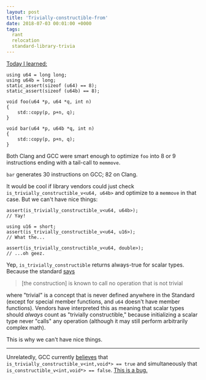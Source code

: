 ```yaml
---
layout: post
title: 'Trivially-constructible-from'
date: 2018-07-03 00:01:00 +0000
tags:
  rant
  relocation
  standard-library-trivia
---
```


[Today I learned:](https://godbolt.org/g/ZWGL9e)

    using u64 = long long;
    using u64b = long;
    static_assert(sizeof (u64) == 8);
    static_assert(sizeof (u64b) == 8);

    void foo(u64 *p, u64 *q, int n)
    {
        std::copy(p, p+n, q);
    }

    void bar(u64 *p, u64b *q, int n)
    {
        std::copy(p, p+n, q);
    }

Both Clang and GCC were smart enough to optimize `foo`
into 8 or 9 instructions ending with a tail-call to `memmove`.

`bar` generates 30 instructions on GCC; 82 on Clang.

It would be cool if library vendors could just check
`is_trivially_constructible_v<u64, u64b>` and optimize to
a `memmove` in that case. But we can't have nice things:

    assert(is_trivially_constructible_v<u64, u64b>);
    // Yay!

    using u16 = short;
    assert(is_trivially_constructible_v<u64, u16>);
    // What the...

    assert(is_trivially_constructible_v<u64, double>);
    // ...oh geez.

Yep, `is_trivially_constructible` returns always-true
for scalar types. Because the standard [says](http://eel.is/c++draft/meta.unary.prop)

> [the construction] is known to call no operation that is not trivial

where "trivial" is a concept that is never defined anywhere in the Standard
(except for special member functions, and `u64` doesn't have member functions).
Vendors have interpreted this as meaning that scalar types should *always*
count as "trivially constructible," because initializing a scalar type never
"calls" any operation (although it may still perform arbitrarily complex math).

This is why we can't have nice things.

----

Unrelatedly, GCC currently [believes](https://godbolt.org/g/SfcQiC)
that `is_trivially_constructible_v<int,void*> == true` and simultaneously
that `is_constructible_v<int,void*> == false`.
[This is a bug.](https://gcc.gnu.org/bugzilla/show_bug.cgi?id=86398)
